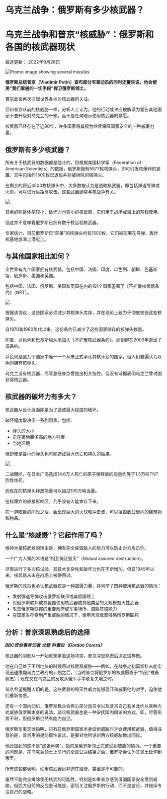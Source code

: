 # 乌克兰战争：俄罗斯有多少核武器？

#  乌克兰战争和普京“核威胁”：俄罗斯和各国的核武器现状


最近更新： 2022年9月26日

![Promo image showing several missiles](_123469302_nuclear_headerv2_29feb-nc.png)

**俄罗斯总统普京（Vladimir Putin）宣布部分军事动员的同时还警告说，他会使用“我们掌握的一切手段”捍卫俄罗斯领土。**

普京此言再次引起世界各地对核武器的关注。

但和普京从前的核威胁一样，分析人士认为，他的行动或许应被解读为警告其他国家不要升级对乌克兰的干预，而不是任何暗示使用核武器的意愿。

核武器已经存在了近80年，许多国家将其视为继续保障国家安全的一种威慑力量。

##  俄罗斯有多少核武器？

所有关于核武器的数据都是估计的，但根据美国科学家（Federation of American Scientists）的数据，俄罗斯拥有5977枚核弹头，即可引发核爆炸的装置，其中包括约1500枚已退役并将被拆除的核弹头。

在剩余的将近4500枚核弹头中，大多数被认为是战略核武器，即包括弹道导弹或火箭，可以进行远距离攻击。这些武器通常与核战争有关。

![.](_123491141_a01.jpg)

其余的则是体型较小、破坏力也较小的核武器，它们用于战场或海上的短程使用。

但这并不意味着俄罗斯已拥有数千枚远程核武器。

专家估计，目前俄罗斯已“部署”的核弹头约有1500枚，它们被部署在导弹、轰炸机基地或海上潜艇上。

##  与其他国家相比如何？

全世界有九个国家拥有核武器，包括中国、法国、印度、以色列、朝鲜、巴基斯坦、俄罗斯、美国和英国。

包括中国、法国、俄罗斯、美国和英国在内的191个国家签署了《不扩散核武器条约》（NPT）。

![.](_123491145_a02.jpg)

根据该协议，这些国家必须减少其核弹头库存，并在理论上致力于彻底销毁这些核弹头。

自1970和1980年代以来，这份条约已减少了这些国家储存的核弹头数量。

印度、以色列和巴基斯坦从未加入《不扩散核武器条约》，而朝鲜在2003年退出了该条约。

以色列是这九个国家中唯一一个从未正式承认其核计划的国家，但人们普遍认为以色列拥有核弹头。

乌克兰没有核武器，尽管总统普京曾提出相关指控，但没有证据表明乌克兰曾试图获得核武器。

##  核武器的破坏力有多大？

核武器从设计层面即是为了造成最大程度的破坏。

破坏程度取决于一系列因素，包括:

  * 弹头的大小 
  * 它在离地面多高的地方引爆 
  * 当地环境 

但即使是最小的弹头也可能造成巨大伤亡和持久的后果。

![.](_123491151_a03.jpg)

二战期间，在日本广岛造成14.6万人死亡的原子弹释放的能量约等于1.5万吨TNT烈性炸药。

而现在的核弹头释放能量可以超过100万吨当量。

在核爆炸的直接影响区，几乎没有人能幸存下来。

在一道眩目的闪光之后，会出现巨大的火球和冲击波，可以摧毁数公里内的建筑物和物品。

##  什么是“核威慑”？它起作用了吗？

维持大量核武器的理由是，拥有完全摧毁敌人的能力可以防止对方攻击你。

一个广为人知的术语是“相互保证毁灭”（Mutual assured destruction）。

尽管进行了多次核试验，其技术复杂性和破坏力也在不断增加，但自1945年以来，核武器从未在战场上被使用过。

俄罗斯的政策也承认核武器仅是一种威慑力量，并列举了四种使用核武器的情况：

  * 发射弹道导弹攻击俄罗斯联邦或其盟国领土 
  * 对俄罗斯联邦或其盟国使用核武器或其他类型的大规模毁灭性武器 
  * 攻击俄罗斯联邦的重要政府或军事场所，威胁其核能力 
  * 在国家生存受到严重威胁的情况下，使用常规武器侵略俄罗斯联邦 

##  分析：普京深思熟虑后的选择

_**BBC安全事务记者 戈登·科雷拉（Gordon Corera）**_

核武器的阴影从一开始就笼罩着这场冲突，普京深思熟虑后决定这样做。

他在自己处于不利地位的时候用过核武器威胁——例如，在战争之初莫斯科未能实现迅速推翻乌克兰政府的计划之后，（当时普京将俄罗斯的核威慑置于“特别”戒备状态）；现在又在乌克兰的反攻从俄军手中收复失地之时。

普京希望提醒人们的是，这些武器的毁灭性威力能够恐吓和威慑他的对手，迫使他们重新考虑。

还有一个国内动机，俄罗斯民众会担心部分动员令以及普京自己有关北约以某种方式威胁俄罗斯本身的说法。谈论核武器也是一种安抚国内舆论的方式，即，尽管形势不利，但俄罗斯仍然有能力自卫。

俄罗斯军事定律指明，只有在俄罗斯国家本身受到威胁时才会使用核武器。值得注意的是，普京用的是防御性说法，是要对他所说的西方核威胁做出回应。

他还提到的这不是“虚张声势”，指的是俄罗斯领土完整受到威胁的情况。一个重要的问题是，在乌克兰领土上举行的全民公决结束之后，俄罗斯会认为其领土延伸到哪里。

所有这些都表明，动用核武器远非迫在眉睫，甚至是不可能的。

虽然不能完全排除使用核武的可能性，特别是如果普京感到俄国国家安全受到威胁，但西方目前的反应更可能是，密切关注俄罗斯的行动，而不是言论，并继续专注自己的战略。


